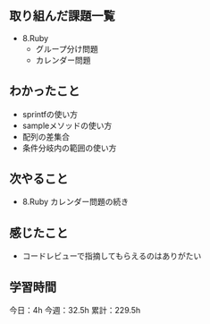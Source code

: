 ## 取り組んだ課題一覧

- 8.Ruby
  - グループ分け問題
  - カレンダー問題

## わかったこと

- sprintfの使い方
- sampleメソッドの使い方
- 配列の差集合
- 条件分岐内の範囲の使い方

## 次やること

- 8.Ruby カレンダー問題の続き

## 感じたこと

- コードレビューで指摘してもらえるのはありがたい

## 学習時間

今日：4h
今週：32.5h
累計：229.5h


